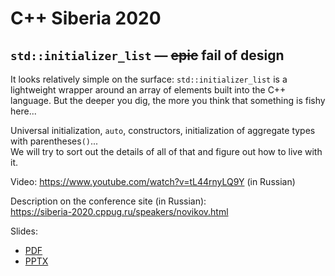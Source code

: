 # C++ Siberia 2020

## `std::initializer_list` &mdash; ~~epic~~ fail of design

It looks relatively simple on the surface:
`std::initializer_list` is a lightweight wrapper around an array of elements built into the C++ language.
But the deeper you dig, the more you think that something is fishy here...

Universal initialization, `auto`, constructors, initialization of aggregate types with parentheses`()`...  
We will try to sort out the details of all of that and figure out how to live with it.

Video: [https://www.youtube.com/<wbr>watch?v=tL44rnyLQ9Y](https://www.youtube.com/watch?v=tL44rnyLQ9Y) (in Russian)

Description on the conference site (in Russian):  
[https://siberia-2020.cppug.ru/<wbr>speakers/<wbr>novikov.html](https://siberia-2020.cppug.ru/speakers/novikov.html)

Slides:
* [PDF](initializer_list%20-%20(epic)%20fail%20of%20design.pdf)
* [PPTX](initializer_list%20-%20(epic)%20fail%20of%20design.pptx)
